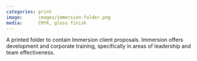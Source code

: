 ```yaml
---
categories: print
image:      images/immersion-folder.png
media:      CMYK, gloss finish
---
```

A printed folder to contain Immersion client proposals. Immersion offers
development and corporate training, specifically in areas of leadership and team
effectiveness.
